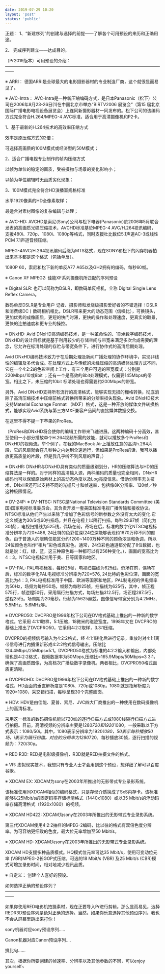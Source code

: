 ```yaml
---
date: 2019-07-29 10:20
layout: 'post'
status: 'public'
---
```



正题：
1、“新建序列”的创建与选择的前提——了解各个可用预设的来历和正确用途。

2、 完成序列建立——达成目的。





（Pr2019版本）可用预设的介绍：
——————————————————————————————————————

※ ARRI：
德国ARRI是全球最大的电影摄影器材的专业制造厂商，这个就很显而易见了。

※ AVC-Intra：
AVC-Intra是一种新压缩编码方式，是日本Panasonic（松下）公司在2006年8月23-26日[1]在中国北京市举办“BIRTV2006 展览会”（第15 届北京国际广播电影电视设备展览会）上连同新摄影器材一同发布的。松下公司的该编码方式完全符合H.264/MPEG-4 AVC标准，适合用于高清摄像机和P2卡。

1、基于最新的H.264技术的高效率压缩方式

效率是原压缩方式的2倍；

可选择高画质的100M模式或经济型的50M模式；

2、适合广播电视专业制作的帧内压缩方式

以帧为单位的稳定的画质，受被摄物与场景的变化影响小；

以帧为单位编辑时无画质劣化现象；

3、100M模式完全符合HD演播室规格标准

水平1920像素的HD全像素取样；

最适合对素材图像的复杂编辑与处理；

※ AVC-HD:
AVCHD是索尼(Sony)公司与松下电器(Panasonic)於2006年5月联合发表的高画质光碟压缩技术，AVCHD标准基於MPEG-4 AVC/H.264视讯编码，支援480i、720p、1080i、1080p等格式，同时支援杜比数位5.1声道AC-3或线性PCM 7.1声道音频压缩。

MPEG-4AVC/H.264视讯编码后缀为MTS格式，现在SONY和松下的闪存机器拍出来基本都是这个格式（包括单反）。

1080P 60，索尼和松下新的单反A77 A65以及GH2拥有的编码，每秒60帧。

※ Canon XF MPEG2:
佳能XF系列摄像机所匹配的序列预设

※ Digital SLR:
也可以简称为DSLR，即数码单反相机，全称 Digital Single Lens Reflex Camera。

数码单反DSLR是专业用户 记者、摄影师和发烧级摄影爱好者的不错选择！DSLR和消费级DC丨数码相机相比，DSLR带来更大的动态范围（信噪比），可换镜头，更加优秀的成像画质，更短的快门时滞，更快的操作和处理速度，更真实的取景，更快的连拍速度和更专业的操控。

※ DNxHD:
Avid DNxHD高清编码技术，是一种革命性的、10bit数字编码技术，DNxHD的设计目标就是基于利用较少的存储空间与带宽来满足多次合成需要的理念，它允许在标清处理的存贮与带宽条件下，进行协作式的高清后期处理。

Avid DNxHD编码技术致力于在后期处理及新闻广播处理的协作环境中，实现非线性的编辑及多代合成。在处理方式上与传统的未经压缩的高清媒体处理方式不同，它在一个4:2:2的色彩空间上工作，有三个用户可选的带宽模式：分别是220Mbps/10或8bit ；还有一个是高效的8bit处理模式，仅需要145Mbps的带宽。相比之下，未压缩的10bit 标清处理也得需要约200Mbps的带宽。

另外，Avid DNxHD支持所有流行的高清格式，能够实现无损的栅格转换，彻底消除了高清压缩技术中压缩前格式转换所带来的分辨率损失现象。Avid DNxHD技术支持Material Exchange Format （MXF）格式，这是一种开放的媒体文件转换格式，能够实现Avid系统与第三方MXF兼容产品间的直接媒体数据交换。

在这里不得不提一下苹果的ProRes。

（ProRes和DNxHD将会使你的编辑工作带来飞速进展。这两种编码十分高效，甚至使用一小部分播放单个H.264视频所需的效能，就可以播放多个ProRes和DNxHD的视频流。举个例子，在我的MacBook Air上播放任意的高清h.264片段，它的风扇就会在几秒钟之内达到全速运行，但如果是ProRes的话，我可以播放更高质量的片段，但是我几乎听不到风扇的声音。）

※ DNxHR:
DNxHR与DNxHD具有类似的质量级别划分，HR的压缩算法与HD的压缩算法是一样的。对于同样的高清输入源，两种编码的质量也完全相同，DNxHR编码也可以保留原始素材上的高动态色度以及Log亮度信息。借助分辨率无关技术，DNxHR还可以支持不同的光栅尺寸和帧速率，包括像8K分辨率、120帧／秒这种极限情况。

※ DV-24P:
※ DV-NTSC:
NTSC是National Television Standards Committee (美国)国家电视标准委员会。其负责开发一套美国标准电视广播传输和接收协议。NTSC标准从他们产生以来除了增加了色彩信号的新参数之外没有太大的变化.它定义帧速为30/S或60扫描场，并且在电视上以隔行扫描。每秒29.97帧（简化为30帧），电视扫描线为525线，偶场在前，奇场在后，标准的数字化NTSC电视标准分辨率为720*486, 24比特的色彩位深(24位深能够表现约1670万种不同的颜色。由于普通人的眼睛仅能区分约1200~1400万种不同的颜色浓淡和色调，所以24位颜色也叫作“相片”彩色或真彩色。通常，24位彩色通道都分配了8位数据，也就是说：红，绿，蓝，这三种原色每一种都可以有256种变化。)，画面的宽高比为4：3。NTSC电视标准用于美、日等国家和地区。

※ DV-PAL:
PAL电视标准，每秒25帧，电视扫描线为625线，奇场在前，偶场在后，标准的数字化PAL电视标准分辨率为720*576, 24比特的色彩位深，画面的宽高比为4：3, PAL电视标准用于中国、欧洲等国家和地区，PAL制电视的供电频率为50Hz，场频为每秒50场，帧频为每秒25帧，扫描线为625行，其中，帧正程575行，帧逆程50行。采用隔行扫描方式，每场扫描312.5行，场正程287.5行，逆程25行。场周期为20毫秒。行频为15625赫兹。图像信号带宽分别为4.2MHz、5.5MHz、5.6MHz等。

※ DVCPRO50:
DVCPRO是1996年松下公司在DV格式基础上推出的一种新的数字格式。它采用 4:1:1取样，5:1压缩，18微米的磁迹宽度。1998年又在 DVCPRO的基础上推出了DVCPRO50，它采用4:2:2取样，3.3:1压缩。

DVCPRO的视频信号输入为4∶2∶2格式，经 4∶1∶1转化后进行记录，重放时对4∶1∶1离带信号进行内插重新形成4∶2∶2格式信号输出。压缩比 124.4Mbps/25Mbps≈5∶1。DVCPRO50格式为标准的4∶2∶2输入和输出，内部处理也是4∶2∶2格式，视频数据率为50Mbps,压缩比=165.9Mbps/50Mbps≈3 3∶1，确保了高画质图像，为高档次广播级数字录像机。两者相比，DVCPRO50格式画质更清晰。

※ DVCPROHD:
DVCPRO是1996年松下公司在DV格式基础上推出的一种新的数字格式，HD画面的垂直解析度是1080i、720p或1080p。1080i就是指解析度为1920×1080，采交错扫描，每秒呈现30个完整画面。

※ HDV:
HDV是由佳能、夏普、索尼、JVC四大厂商推出的一种使用在数码摄像机上的高清标准。

采用这一标准的数码摄像机能以720线的逐行扫描方式或1080线隔行扫描方式进行拍摄。目前，高清视频的分辨率主要是1280*720和1920*1080，一般采取以下方式表示：1080/50i。其中，1080表示分辨率为1920*1080，50表示每秒播放50场，i表示为隔行扫描。对应的分辨率为1280*720，每秒播放30帧，逐行扫描的视频为：720/30p。

※ RED R3D:
RED是电影级摄像机，R3D就是RED拍摄文件的格式。

※ VR:
虚拟现实技术，我想只有专业人士才会用到这个预设，想详细了解可以百度谷歌。

※ XDCAM EX:
XDCAM为sony在2003年所推出的无影带式专业录影系统。

该标准使用同XDCAM相似的编码格式，只是存储介质换成了SxS内存卡。该标准能够以25Mbit/s的固定码率存储标清格式（1440x1080）或以35 Mbit/s的浮动码率存储高清格式（1920x1080）的视频。

※ XDCAM HD422:
XDCAM为sony在2003年所推出的无影带式专业录影系统。

第三代XDCAM使用4:2:2抽样的MPEG-2编码，比以往的格式有双倍色度分辨率。为可容纳更细致的色度，最大位元率增加至50 Mbit/s。

※ XDCAM HD:
XDCAM为sony在2003年所推出的无影带式专业录影系统。

XDCAM HD支援多种品质模式。HQ模式位元率可达35 Mbit/s，使用可变动位元率 (VBR)MPEG-2长GOP式压缩。可选的18 Mbit/s (VBR) 及25 Mbit/s (CBR)模式可增加录影时间，相对地减少视讯品质。

※ 自定义：
创建个人喜好的预设。



如何选择正确的预设序列？
——————————————————————————————————————



如果你使用RED电影机拍摄素材，现在正要导入Pr进行剪辑，那么显而易见，选择REDR3D预设序列是绝对正确的选择。当然，如果你乐意选择其他预设序列，我也不会从屏幕里跳出来打你！

sony机器对应sony预设序列.....

Canon机器对应Canon预设序列....

排比句......

其次，根据你所要创建的帧速率、分辨率以及其他参数的不同，可以enjoy yourself~